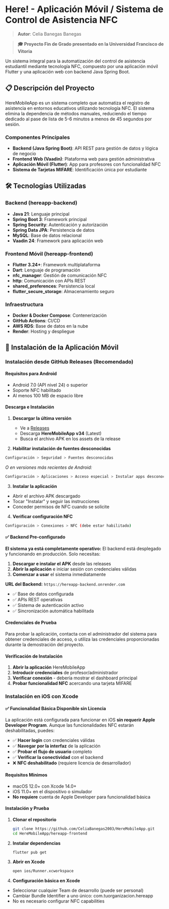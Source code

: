 # Here! - Aplicación Móvil / Sistema de Control de Asistencia NFC

> **Autor**: Celia Banegas Banegas

> **🎓 Proyecto Fin de Grado presentado en la Universidad Francisco de Vitoria**

Un sistema integral para la automatización del control de asistencia estudiantil mediante tecnología NFC, compuesto por una aplicación móvil Flutter y una aplicación web con backend Java Spring Boot.
## 📋 Descripción del Proyecto

HereMobileApp es un sistema completo que automatiza el registro de asistencia en entornos educativos utilizando tecnología NFC. El sistema elimina la dependencia de métodos manuales, reduciendo el tiempo dedicado al pase de lista de 5-6 minutos a menos de 45 segundos por sesión.

### Componentes Principales

- **Backend (Java Spring Boot)**: API REST para gestión de datos y lógica de negocio
- **Frontend Web (Vaadin)**: Plataforma web para gestión administrativa
- **Aplicación Móvil (Flutter)**: App para profesores con funcionalidad NFC
- **Sistema de Tarjetas MIFARE**: Identificación única por estudiante
## 🛠️ Tecnologías Utilizadas

### Backend (hereapp-backend)
- **Java 21**: Lenguaje principal
- **Spring Boot 3**: Framework principal
- **Spring Security**: Autenticación y autorización
- **Spring Data JPA**: Persistencia de datos
- **MySQL**: Base de datos relacional
- **Vaadin 24**: Framework para aplicación web

### Frontend Móvil (hereapp-frontend)
- **Flutter 3.24+**: Framework multiplataforma
- **Dart**: Lenguaje de programación
- **nfc_manager**: Gestión de comunicación NFC
- **http**: Comunicación con APIs REST
- **shared_preferences**: Persistencia local
- **flutter_secure_storage**: Almacenamiento seguro

### Infraestructura
- **Docker & Docker Compose**: Contenerización
- **GitHub Actions**: CI/CD
- **AWS RDS**: Base de datos en la nube
- **Render**: Hosting y despliegue

## 📱 Instalación de la Aplicación Móvil

### Instalación desde GitHub Releases (Recomendado)

#### Requisitos para Android
- Android 7.0 (API nivel 24) o superior
- Soporte NFC habilitado
- Al menos 100 MB de espacio libre

#### Descarga e Instalación

1. **Descargar la última versión**
   - Ve a [Releases](https://github.com/CeliaBanegas2003/HereMobileApp/releases)
   - Descarga **HereMobileApp v34** (Latest)
   - Busca el archivo APK en los assets de la release

2. **Habilitar instalación de fuentes desconocidas**
```bash
Configuración > Seguridad > Fuentes desconocidas
```

*O en versiones más recientes de Android:*
```bash
Configuración > Aplicaciones > Acceso especial > Instalar apps desconocidas
```

3. **Instalar la aplicación**
- Abrir el archivo APK descargado
- Tocar "Instalar" y seguir las instrucciones
- Conceder permisos de NFC cuando se solicite

4. **Verificar configuración NFC**
```bash
Configuración > Conexiones > NFC (debe estar habilitado)
```

#### ✅ Backend Pre-configurado

**El sistema ya está completamente operativo:** El backend está desplegado y funcionando en producción. Solo necesitas:

1. **Descargar e instalar el APK** desde las releases
2. **Abrir la aplicación** e iniciar sesión con credenciales válidas
3. **Comenzar a usar** el sistema inmediatamente

**URL del Backend:** `https://hereapp-backend.onrender.com`
- ✅ Base de datos configurada
- ✅ APIs REST operativas  
- ✅ Sistema de autenticación activo
- ✅ Sincronización automática habilitada

#### Credenciales de Prueba

Para probar la aplicación, contacta con el administrador del sistema para obtener credenciales de acceso, o utiliza las credenciales proporcionadas durante la demostración del proyecto.

#### Verificación de Instalación

1. **Abrir la aplicación** HereMobileApp
2. **Introducir credenciales** de profesor/administrador
3. **Verificar conexión** - debería mostrar el dashboard principal
4. **Probar funcionalidad NFC** acercando una tarjeta MIFARE

### Instalación en iOS con Xcode

#### ✅ Funcionalidad Básica Disponible sin Licencia

La aplicación está configurada para funcionar en iOS **sin requerir Apple Developer Program**. Aunque las funcionalidades NFC estarán deshabilitadas, puedes:

- ✅ **Hacer login** con credenciales válidas
- ✅ **Navegar por la interfaz** de la aplicación
- ✅ **Probar el flujo de usuario** completo
- ✅ **Verificar la conectividad** con el backend
- ❌ **NFC deshabilitado** (requiere licencia de desarrollador)

#### Requisitos Mínimos
- macOS 12.0+ con Xcode 14.0+
- iOS 11.0+ en el dispositivo o simulador
- **No requiere** cuenta de Apple Developer para funcionalidad básica

#### Instalación y Prueba

1. **Clonar el repositorio**
   ```bash
   git clone https://github.com/CeliaBanegas2003/HereMobileApp.git
   cd HereMobileApp/hereapp-frontend
   ```
2. **Instalar dependencias**
   ```bash
   flutter pub get
   ```
3. **Abrir en Xcode**
   ```bash
   open ios/Runner.xcworkspace
   ```
4. **Configuración básica en Xcode**
- Seleccionar cualquier Team de desarrollo (puede ser personal)
- Cambiar Bundle Identifier a uno único: com.tuorganizacion.hereapp
- No es necesario configurar NFC capabilities
